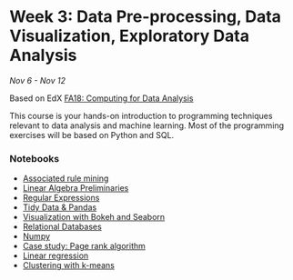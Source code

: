# Week 3: Data Pre-processing, Data Visualization, Exploratory Data Analysis

*Nov 6 - Nov 12*

Based on EdX [FA18: Computing for Data Analysis](https://www.edx.org/course/introduction-to-computing-for-data-analysis)

This course is your hands-on introduction to programming techniques relevant to data analysis and
machine learning. Most of the programming exercises will be based on Python and SQL.

### Notebooks

* [Associated rule mining](https://github.com/rummanwaqar/learn_data_science/blob/master/week3/1_associated_rule_mining.ipynb)
* [Linear Algebra Preliminaries](https://github.com/rummanwaqar/learn_data_science/blob/master/week3/3_linear_algebra.ipynb)
* [Regular Expressions](https://github.com/rummanwaqar/learn_data_science/blob/master/week3/5_regex.ipynb)
* [Tidy Data & Pandas](https://github.com/rummanwaqar/learn_data_science/blob/master/week3/7_pandas.ipynb)
* [Visualization with Bokeh and Seaborn](https://github.com/rummanwaqar/learn_data_science/blob/master/week3/8_visualizations.ipynb)
* [Relational Databases](https://github.com/rummanwaqar/learn_data_science/blob/master/week3/9_databases.ipynb)
* [Numpy](https://github.com/rummanwaqar/learn_data_science/blob/master/week3/10_numpy.ipynb)
* [Case study: Page rank algorithm](https://github.com/rummanwaqar/learn_data_science/blob/master/week3/11_page_rank.ipynb)
* [Linear regression](https://github.com/rummanwaqar/learn_data_science/blob/master/week3/12_linear_regression.ipynb)
* [Clustering with k-means](https://github.com/rummanwaqar/learn_data_science/blob/master/week3/14_clustering.ipynb)
